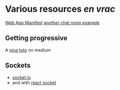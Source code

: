 # Various resources _en vrac_

[Web App Manifest](https://developers.google.com/web/fundamentals/web-app-manifest/)
[another chat room example](https://pusher.com/tutorials/react-websockets/)

## Getting progressive

A [nice tuto](https://medium.com/dailyjs/getting-high-progressive-web-app-score-on-react-material-ui-4a4a080643d6) on medium

## Sockets

- [socket.io](https://www.npmjs.com/package/socket.io-client)
- and with [react socket](https://stackoverflow.com/questions/31616900/react-and-socket-io#31617729)

